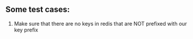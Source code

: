 ## Some test cases:

1. Make sure that there are no keys in redis that are NOT prefixed with our key prefix
